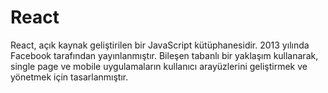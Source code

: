 # React

React, açık kaynak geliştirilen bir JavaScript kütüphanesidir. 2013 yılında Facebook tarafından yayınlanmıştır. Bileşen tabanlı bir yaklaşım kullanarak, single page ve mobile uygulamaların kullanıcı arayüzlerini geliştirmek ve yönetmek için tasarlanmıştır.
